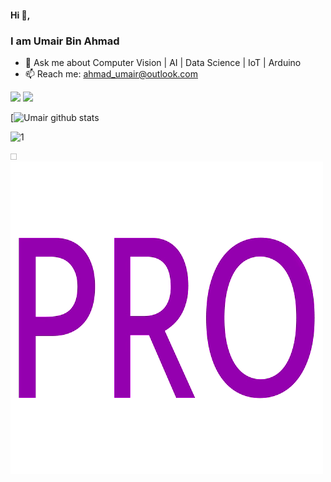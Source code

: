 #### Hi 👋,
### I am Umair Bin Ahmad 

- 🌱 Ask me about Computer Vision | AI | Data Science | IoT | Arduino
- 📫 Reach me: ahmad_umair@outlook.com

![](https://img.shields.io/badge/Pro-Level-blue)
![](https://komarev.com/ghpvc/?username=UmairBinAhmad)

[![Umair github stats](https://github-readme-stats.vercel.app/api?username=UmairBinAhmad&theme=blue-green)

![1](https://github-readme-stats.vercel.app/api/top-langs/?username=UmairBinAhmad&theme=blue-green)


<img height="10" width="10">![](https://raw.githubusercontent.com/acervenky/animated-github-badges/master/assets/pro.gif)</img>
